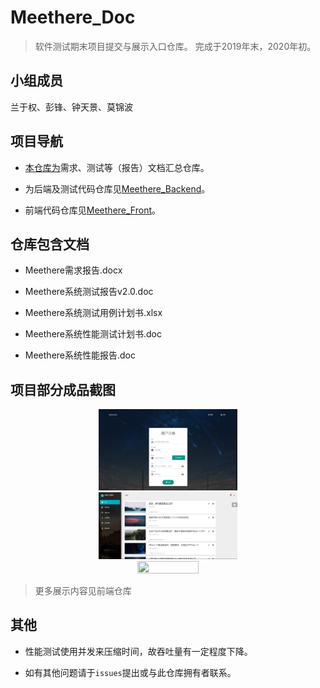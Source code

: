 # Meethere_Doc

> 软件测试期末项目提交与展示入口仓库。
> 完成于2019年末，2020年初。

## 小组成员

兰于权、彭锋、钟天景、莫锦波

## 项目导航

+ [本仓库为](https://github.com/LEODPEN/Meethere_Doc)需求、测试等（报告）文档汇总仓库。

+ 为后端及测试代码仓库见[Meethere_Backend](https://github.com/Onion12138/Meet)。

+ 前端代码仓库见[Meethere_Front](https://github.com/TimGin117/MeetHereFront)。

## 仓库包含文档

+ Meethere需求报告.docx

+ Meethere系统测试报告v2.0.doc

+ Meethere系统测试用例计划书.xlsx

+ Meethere系统性能测试计划书.doc

+ Meethere系统性能报告.doc

## 项目部分成品截图

<div align=center><img width="44%" height="44%" src="极部分截图/1.jpg"/></div>

<div align=center><img width="44%" height="44%" src="极部分截图/2.png"/></div>

<div align=center><img width="44%" height="44%" src="极部分截图/3.jpg"/></div>

> 更多展示内容见前端仓库

## 其他

+ 性能测试使用并发来压缩时间，故吞吐量有一定程度下降。

+ 如有其他问题请于`issues`提出或与此仓库拥有者联系。
